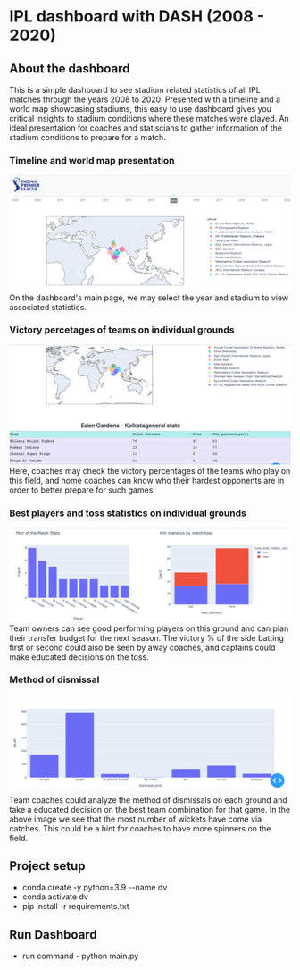# IPL dashboard with DASH (2008 - 2020)

## About the dashboard

This is a simple dashboard to see stadium related statistics of all IPL matches through the years 2008 to 2020. Presented with a timeline and a world map showcasing stadiums, this easy to use dashboard gives you critical insights to stadium conditions where these matches were played. An ideal presentation for coaches and statiscians to gather information of the stadium conditions to prepare for a match.

### Timeline and world map presentation
![alt text](./assets/Page-1.png)
On the dashboard's main page, we may select the year and stadium to view associated statistics.


### Victory percetages of teams on individual grounds
![alt text](./assets/Page-2.png)
Here, coaches may check the victory percentages of the teams who play on this field, and home coaches can know who their hardest opponents are in order to better prepare for such games.

### Best players and toss statistics on individual grounds
![alt text](./assets/Page-3.png)
Team owners can see good performing players on this ground and can plan their transfer budget for the next season. The victory % of the side batting first or second could also be seen by away coaches, and captains could make educated decisions on the toss.

### Method of dismissal
![alt text](./assets/Page-4.png)
Team coaches could analyze the method of dismissals on each ground and take a educated decision on the best team combination for that game. In the above image we see that the most number of wickets have come via catches. This could be a hint for coaches to have more spinners on the field.


## Project setup
  - conda create -y python=3.9 --name dv
  - conda activate dv
  - pip install -r requirements.txt

## Run Dashboard
  - run command - python main.py
